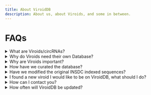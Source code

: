 ```yaml
---
title: About ViroidDB
description: About us, about Viroids, and some in between.
---
```



#  FAQs

  
<details>
  <summary>What are Viroids/circRNAs? </summary>
  
Viroids/circRNAs are unique groups of semi-mobile genetic agents. They are highly structured, often circular, use self-cleaving ribozymes or co-opted host enzymes, replicate via the rolling circle mechanism, and are characterized by small genome sizes.
This database has been curated to cover the entirety of viroid-like RNA agents: Viroids, small circular satellite RNAs, the recently described realm of ribozyviruses (*i.e.*, hepatitis delta virus and its relatives), and retrozymes.   
</details>  

    
  
<details>
  <summary>Why do Viroids need their own Database?</summary>
  
Despite the ever-increasing diversity and host range of these agents, no database currently exists. The most recent such database, [the subviral RNA database](doi.org/10.1186/1471-2180-6-24), was published 15 years ago and is no longer accessible.  
To better support computational and experimental research on these agents, we have semi-automatically compiled a database of nearly ten thousand viroid-like RNA sequences from the NCBI's nucleotide database and made them available for download at viroids.org. In addition to curating the respective INSDC accessions and sequences, we have performed considerable post-processing so that ViroidDB entries are consistently formatted, enabling their direct use in common downstream analyses (e.g. circular sequences are consistently rotated and all sequence sets are deduplicated and estimated to represent complete genomes). For use-cases where the complete range of variation is undesirable, we have performed clustering to identify a representative sequence for each cluster when no reference sequence is available. The database is version controlled and accessible online via a simple graphical user interface or by command-line interface for programmatic data retrieval. Furthermore, the database is permanently archived in the Zenodo repository, ensuring future accessibility.
  

</details>  

  
<details>
  <summary>Why are Viroids important? </summary>
  
  Pathogenic members infect both plants and animals, and reports of resulting diseases have been documented since the 1930s. Presently, the only effective means of disease control is the prevention of spread, and crop infection may cause up to a 40% reduction of yield.   
If that doesn't convince you, let us ask **you** a question: Do you like long, curly french fries in MacDonalds?   

![image](https://user-images.githubusercontent.com/41674327/123809317-2ccd2e80-d8fa-11eb-9ae4-47765b1bef29.png)  
  Well, even if adible, one of the earliest known viroids can shatter the american dream of a nice, salty, deep fried french fry:  
 ![image](https://www.daera-ni.gov.uk/sites/default/files/styles/inline-expandable/public/images/daera/PSTVd%20photo.1.jpg?itok=dmmWZovB)  
 Healthy potato tuber (left), and spindle shaped tubers (right) that have been affected by PSTVd. © Dr. J. W. Roenhorst NPPO-NL 
  
</details>  



<details>
  <summary>How have we curated the database?</summary>
  

We collected the sequences for the database using the following protocol:

For viroids and deltaviruses, we used the NCBI Virus portal to download complete sequences within the taxonomy IDs:  
| Subset         | #Sequences | NCBI TaxID                                                                   |
|----------------|------------|------------------------------------------------------------------------------|
| All            | 9891       | ----                                                                         |
| Viroids        | 9354       |                                                                              |
| Avsunviroidae  | 5284       | [185752](https://www.ncbi.nlm.nih.gov/Taxonomy/Browser/wwwtax.cgi?id=185752) |
| Pospiviroidae  | 3980       | [185751](https://www.ncbi.nlm.nih.gov/Taxonomy/Browser/wwwtax.cgi?id=185751) |
| Unclassified   | 90         | [265963](https://www.ncbi.nlm.nih.gov/Taxonomy/Browser/wwwtax.cgi?id=265963) |
| Deltavirus     | 453        | [39759](https://www.ncbi.nlm.nih.gov/Taxonomy/Browser/wwwtax.cgi?id=39759)   |
| Satellite RNAs | 35         | [141863](https://www.ncbi.nlm.nih.gov/Taxonomy/Browser/wwwtax.cgi?id=141863)   |   


For retrozymes, which are currently not taxonomically classified as monophyletic group, we downloaded all sequences within the NCBI Nucleotide database matching the search term ["retrozymes"](https://www.ncbi.nlm.nih.gov/nuccore/?term=retrozymes).    
We note that due to the de-duplication steps we perform, exact replications (identical strings) are deliberately masked from most downstream analyses (such as secondary structure prediction and ribozyme search), to avoid the use of unnecessary computational resources and storage space.  


</details>  


<details>
  <summary>Have we modified the original INSDC indexed sequences?</summary>
  

Short answer  -  no. Long answer - Yes, but when we do, we clearly note it. For example, rotated sequences,  reverse complement, and RNA  ( T --> U)  versions of reference sequences are suffixed (in the fasta header) by the addition of [ViroidDB] at the end of the defline.  
Please see [Download](./Download) for more information about how to fetch and acquire this data from ViroidDB.
> **Note:** The **majority ** of the information in the database is derived from analyses we performed using the original sequences.


</details>  


  
  
<details>
  <summary>I found a new viroid I would like to be on ViroidDB, what should I do?</summary>
  
Do you believe we missed something when curating the database? If so, please let us know by filling out the form below and we will be happy to create another release and update the site.
Please remember that all sequences and submission must follow these general inclusion criteria:  

1. The sequence must be uniq
1. The data must be publicly available in an INSDC database
1. Sequence must be complete
1. Sequence must be unambiguous.  
  
Exceptions to these criteria, such as representatives of novel families, may be considered and evaluated on case-by-case basis.  

<SubmitForm/>



</details>  


  
  
<details>
  <summary>How can I contact you? </summary>
  
Feel free to contact us via sending an [email](email:help@Viroids.org) or filing an issue on GitHub.

</details>  

  
  
<details>
  <summary>How often will ViroidDB be updated? </summary>
  
  
Should new viroid-like RNAs classes be discovered, we hope to add them automatically on (at least) a yearly basis. If you feel an update is required, please contact us or perform the update yourself by submitting it as a pull request in the GitHub repository.
</details>  




